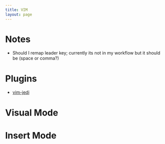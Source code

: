 ```yaml
---
title: VIM
layout: page
---
```

# Notes
- Should I remap leader key; currently its not in my workflow but it should be (space or comma?)

# Plugins
- [vim-jedi](https://github.com/davidhalter/jedi-vim)

# Visual Mode

# Insert Mode
